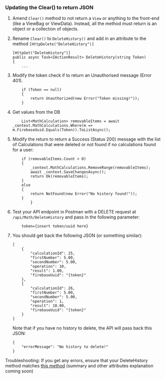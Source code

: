 ### Updating the Clear() to return JSON

1. Amend `Clear()` method to not return a `View` or anything to the front-end (like a ViewBag or ViewData). Instead, all the method must return is an object or a collection of objects.

1. Rename `Clear()` to `DeleteHistory()` and add in an attribute to the method `[HttpDelete("DeleteHistory")]`

    ```
    [HttpGet("DeleteHistory")]
    public async Task<IActionResult> DeleteHistory(string Token)
    {
        ...  
    ```
1. Modify the token check if to return an Unauthorised message (Error 401).
    ```
        if (Token == null)
        {
            return Unauthorized(new Error("Token missing!"));
        }
    ```

1. Get values from the DB
    ```
        List<MathCalculation> removableItems = await _context.MathCalculations.Where(m => m.FirebaseUuid.Equals(Token)).ToListAsync();

    ```
1. Modify the return to return a Success (Status 200) message with the list of Calculations that were deleted or not found if no calculations found for a user: 
    ```
        if (removableItems.Count > 0)
        {
            _context.MathCalculations.RemoveRange(removableItems);
            await _context.SaveChangesAsync();
            return Ok(removableItems);
        }
        else
        {
            return NotFound(new Error("No history found!"));
        }
            }
    ```
1. Test your API endpoint in Postman with a DELETE request at `/api/Math/DeleteHistory` and pass in the following parameter:
    ```
        token={insert token/uuid here}
    ```
1. You should get back the following JSON (or something similar):
    ```
    [
        {
            "calculationId": 25,
            "firstNumber": 5.00,
            "secondNumber": 5.00,
            "operation": 10,
            "result": 1.00,
            "firebaseUuid": "{token}"
        },
        {
            "calculationId": 26,
            "firstNumber": 5.00,
            "secondNumber": 5.00,
            "operation": 1,
            "result": 10.00,
            "firebaseUuid": "{token}"
        }
    ]
    ```
    Note that if you have no history to delete, the API will pass back this JSON:
    ```
    {
        "errorMessage": "No history to delete!"
    }
    ```

Troubleshooting: If you get any errors, ensure that your DeleteHistory method matches [this method](https://github.com/PROG7311-VCDN-2024/MathAPI/blob/master/MathAPI/Controllers/MathController.cs#L163) (summary and other attributes explanation coming soon)